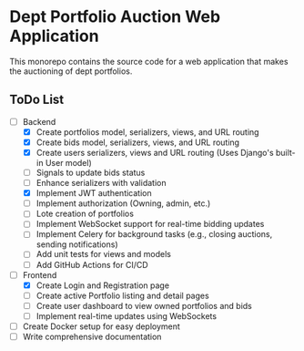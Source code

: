 # Dept Portfolio Auction Web Application

This monorepo contains the source code for a web application that makes the auctioning of dept portfolios.

<!-- bids status, project on cascate, admin funcionando, namespace api e ws, environ, separação dos apps
em settings, asgi, celery, proteção de sterializers, entidade relacional, project structure, protec de bids
organization folder, validation and permissions, JWT authentication, tasks e signals -->

## ToDo List

- [ ] Backend
  - [x] Create portfolios model, serializers, views, and URL routing
  - [x] Create bids model, serializers, views, and URL routing
  - [X] Create users serializers, views and URL routing (Uses Django's built-in User model)
  - [ ] Signals to update bids status
  - [ ] Enhance serializers with validation
  - [X] Implement JWT authentication
  - [ ] Implement authorization (Owning, admin, etc.)
  - [ ] Lote creation of portfolios
  - [ ] Implement WebSocket support for real-time bidding updates
  - [ ] Implement Celery for background tasks (e.g., closing auctions, sending notifications)
  - [ ] Add unit tests for views and models
  - [ ] Add GitHub Actions for CI/CD
- [ ] Frontend
  - [X] Create Login and Registration page
  - [ ] Create active Portfolio listing and detail pages
  - [ ] Create user dashboard to view owned portfolios and bids
  - [ ] Implement real-time updates using WebSockets
- [ ] Create Docker setup for easy deployment
- [ ] Write comprehensive documentation
